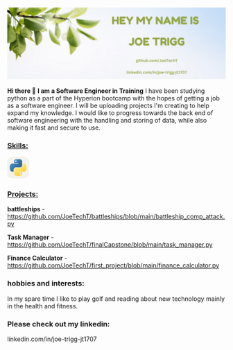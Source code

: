

![](https://github.com/JoeTechT/JoeTechT/blob/main/Joe%20Trigg%20(1).png)


<strong> Hi there </strong>👋
<strong>I am a Software Engineer in Training</strong>
I have been studying python as a part of the Hyperion bootcamp with the hopes of getting a job as a software engineer. 
I will be uploading projects I'm creating to help expand my knowledge.
I would like to progress towards the back end of software engineering with the handling and storing of data, while
also making it fast and secure to use.


### <ins>Skills:</ins>
<img src= "https://github.com/tandpfun/skill-icons/blob/main/icons/Python-Light.svg" width="50" height="50"/>

### <ins>Projects:</ins>

<strong>battleships</strong> - https://github.com/JoeTechT/battleships/blob/main/battleship_comp_attack.py

<strong>Task Manager</strong> - https://github.com/JoeTechT/finalCapstone/blob/main/task_manager.py

<strong>Finance Calculator</strong> - https://github.com/JoeTechT/first_project/blob/main/finance_calculator.py


### hobbies and interests:
In my spare time I like to play golf and reading about new technology mainly in the health and fitness. 

### Please check out my linkedin: 

linkedin.com/in/joe-trigg-jt1707 



